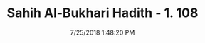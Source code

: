 ---
title        : "Sahih Al-Bukhari Hadith - 1. 108"
date         : 7/25/2018 1:48:20 PM
draft        : false
type         : "hadith"
layout       : "hadith"
BookCode     : "SHB"
VolumeNumber : "1"
HadithNumber : "108"
categories  :  ["Knowledge-Telling a lie against the Prophet"]
tags  :  ["Anas"]
---